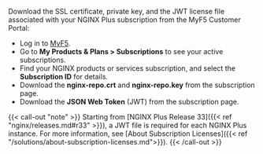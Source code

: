 ---
---

Download the SSL certificate, private key, and the JWT license file associated with your NGINX Plus subscription from the MyF5 Customer Portal:

- Log in to [MyF5](https://my.f5.com/manage/s/).
- Go to **My Products & Plans > Subscriptions** to see your active subscriptions.
- Find your NGINX products or services subscription, and select the **Subscription ID** for details.
- Download the **nginx-repo.crt** and **nginx-repo.key** from the subscription page.
- Download the **JSON Web Token** (JWT) from the subscription page.

{{< call-out "note" >}} Starting from [NGINX Plus Release 33]({{< ref "nginx/releases.md#r33" >}}), a JWT file is required for each NGINX Plus instance. For more information, see [About Subscription Licenses]({{< ref "/solutions/about-subscription-licenses.md">}}). {{< /call-out >}}